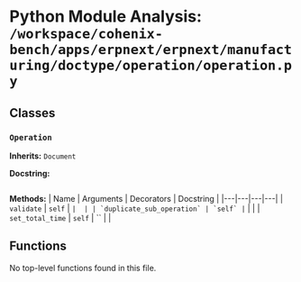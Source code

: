 # Python Module Analysis: `/workspace/cohenix-bench/apps/erpnext/erpnext/manufacturing/doctype/operation/operation.py`

## Classes

### `Operation`
**Inherits:** `Document`


**Docstring:**
```

```

**Methods:**
| Name | Arguments | Decorators | Docstring |
|---|---|---|---|
| `validate` | `self` | `` |  |
| `duplicate_sub_operation` | `self` | `` |  |
| `set_total_time` | `self` | `` |  |





## Functions

No top-level functions found in this file.
